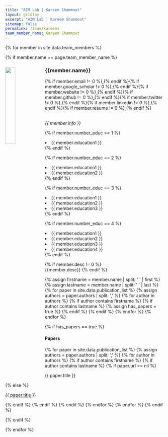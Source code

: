 ```yaml
---
title: "AIM Lab | Kareem Shammout"
layout: gridlay
excerpt: "AIM Lab | Kareem Shammout"
sitemap: false
permalink: /team/kareems
team_member_name: Kareem Shammout
---
```


{% for member in site.data.team_members %}

{% if member.name == page.team_member_name %}

<div>
 <img src="{{ site.url }}{{ site.baseurl }}/assets/teampic/{{ member.photo }}" class="img-responsive" width="25%" style="float: left" />
<h3>{{member.name}}</h3>

{% if member.email != 0 %}<a href="{{ member.email }}"> <i class="far fa-envelope" style="color:#FF330D; font-size:24px;"></i></a>{% endif %}{% if member.google_scholar != 0 %}<a href="{{ member.google_scholar }}/"> <i class="ai ai-google-scholar ai-3x" style="color:#FF330D; font-size:24px;"></i></a>{% endif %}{% if member.website != 0 %}<a href="{{ member.website }}/"> <i class="fas fa-link" style="color:#FF330D; font-size:24px;"></i></a>{% endif %}{% if member.github != 0 %}<a href="{{ member.github }}/"> <i class="fab fa-github-alt" style="color:#FF330D; font-size:24px;"></i></a>{% endif %}{% if member.twitter != 0 %}<a href="{{ member.twitter }}/"> <i class="fa fa-twitter" style="color:#FF330D; font-size:24px;"></i></a>{% endif %}{% if member.linkedin != 0 %}<a href="{{ member.linkedin }}/"> <i class="fab fa-linkedin-in" style="color:#FF330D; font-size:24px;"></i></a>{% endif %}{% if member.resume != 0 %}<a href="{{ member.resume }}"> <i class="fa fa-book fa-fw" style="color:#FF330D; font-size:24px;"></i></a>{% endif %}

<br/><i>{{ member.info }}<br/></i>

{% if member.number_educ == 1 %}
<li> {{ member.education1 }} </li>
{% endif %}

{% if member.number_educ == 2 %}
<li> {{ member.education1 }} </li>
<li> {{ member.education2 }} </li>
{% endif %}

{% if member.number_educ == 3 %}
<li> {{ member.education1 }} </li>
<li> {{ member.education2 }} </li>
<li> {{ member.education3 }} </li>
{% endif %}

{% if member.number_educ == 4 %}
<li> {{ member.education1 }} </li>
<li> {{ member.education2 }} </li>
<li> {{ member.education3 }} </li>
<li> {{ member.education4 }} </li>
{% endif %}
</div>

{% if member.desc != 0 %}
<br/>
{{member.desc}}
{% endif %}

<div class="col-lg-12">
{% assign firstname = member.name | split: ' ' | first %}
{% assign lastname = member.name | split: ' ' | last %}
{% for paper in site.data.publication_list %}
    {% assign authors = paper.authors | split: ',' %}
    {% for author in authors %}
        {% if author contains firstname %}
            {% if author contains lastname %}
                {% assign has_papers = true %}
            {% endif %}
        {% endif %}
    {% endfor %}
{% endfor %}

{% if has_papers == true %}
<h4>Papers</h4>
{% for paper in site.data.publication_list %}
    {% assign authors = paper.authors | split: ',' %}
    {% for author in authors %}
        {% if author contains firstname %}
            {% if author contains lastname %}
                {% if paper.url == nil %}
                <p>{{ paper.title }}</p>
                {% else %}
                <p><a href="{{ paper.url }}" class="off">{{ paper.title }}</a></p>
                {% endif %}
            {% endif %}
        {% endif %}
    {% endfor %}
{% endfor %}
{% endif %}
</div>

{% endif %}

{% endfor %}
